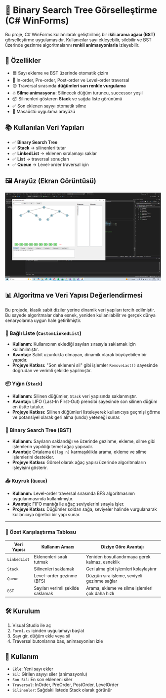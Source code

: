 # 🧠 Binary Search Tree Görselleştirme (C# WinForms)

Bu proje, C# WinForms kullanılarak geliştirilmiş bir **ikili arama ağacı (BST)** görselleştirme uygulamasıdır. Kullanıcılar sayı ekleyebilir, silebilir ve BST üzerinde gezinme algoritmalarını **renkli animasyonlarla** izleyebilir.

## 🚀 Özellikler

- 🟦 Sayı ekleme ve BST üzerinde otomatik çizim
- 🔄 In-order, Pre-order, Post-order ve Level-order traversal
- 🟡 Traversal sırasında **düğümleri sarı renkle vurgulama**
- 🔥 **Silme animasyonu**: Silinecek düğüm turuncu, successor yeşil
- 📦 Silinenleri gösteren **Stack** ve sağda liste görünümü
- ✅ Son eklenen sayıyı otomatik silme
- 🔁 Masaüstü uygulama arayüzü

## 📚 Kullanılan Veri Yapıları

- ✅ **Binary Search Tree**  
- ✅ **Stack** → silinenleri tutar  
- ✅ **LinkedList** → eklenen sıralamayı saklar  
- ✅ **List** → traversal sonuçları  
- ✅ **Queue** → Level-order traversal için

## 🖼️ Arayüz (Ekran Görüntüsü)
![BST Görsel](screenshot.png)

## 📊 Algoritma ve Veri Yapısı Değerlendirmesi

Bu projede, klasik sabit diziler yerine dinamik veri yapıları tercih edilmiştir. Bu sayede algoritmalar daha esnek, yeniden kullanılabilir ve gerçek dünya senaryolarına uygun hale getirilmiştir.

### 🔁 Bağlı Liste (`CustomLinkedList`)
- **Kullanım:** Kullanıcının eklediği sayıları sırasıyla saklamak için kullanılmıştır.
- **Avantajı:** Sabit uzunlukta olmayan, dinamik olarak büyüyebilen bir yapıdır.
- **Projeye Katkısı:** "Son ekleneni sil" gibi işlemler `RemoveLast()` sayesinde doğrudan ve verimli şekilde yapılmıştır.

### 📦 Yığın (`Stack`)
- **Kullanım:** Silinen düğümler, `Stack` veri yapısında saklanmıştır.
- **Avantajı:** LIFO (Last-In First-Out) prensibi sayesinde son silinen düğüm en üstte tutulur.
- **Projeye Katkısı:** Silinen düğümleri listeleyerek kullanıcıya geçmişi görme ve potansiyel olarak geri alma (undo) yeteneği sunar.

### 🌲 Binary Search Tree (BST)
- **Kullanım:** Sayıların saklandığı ve üzerinde gezinme, ekleme, silme gibi işlemlerin yapıldığı temel ağaç yapısıdır.
- **Avantajı:** Ortalama `O(log n)` karmaşıklıkla arama, ekleme ve silme işlemlerini destekler.
- **Projeye Katkısı:** Görsel olarak ağaç yapısı üzerinde algoritmaların işleyişini gösterir.

### 📥 Kuyruk (`Queue`)
- **Kullanım:** Level-order traversal sırasında BFS algoritmasının uygulanmasında kullanılmıştır.
- **Avantajı:** FIFO mantığı ile ağaç seviyelerini sırayla işler.
- **Projeye Katkısı:** Düğümler soldan sağa, seviyeler halinde vurgulanarak kullanıcıya öğretici bir yapı sunar.

---

### 🔬 Özet Karşılaştırma Tablosu

| Veri Yapısı     | Kullanım Amacı                     | Diziye Göre Avantajı                             |
|------------------|------------------------------------|--------------------------------------------------|
| `LinkedList`     | Eklenenleri sıralı tutmak          | Yeniden boyutlandırmaya gerek kalmaz, esneklik   |
| `Stack`          | Silinenleri saklamak               | Geri alma gibi işlemleri kolaylaştırır           |
| `Queue`          | Level-order gezinme (BFS)          | Düzgün sıra işleme, seviyeli gezinme sağlar      |
| `BST`            | Sayıları verimli şekilde saklamak  | Arama, ekleme ve silme işlemleri çok daha hızlı  |



## 🛠️ Kurulum

1. Visual Studio ile aç  
2. `Form1.cs` içinden uygulamayı başlat  
3. Sayı gir, düğüm ekle veya sil  
4. Traversal butonlarına bas, animasyonları izle

## 🧪 Kullanım

- `Ekle`: Yeni sayı ekler  
- `Sil`: Girilen sayıyı siler (animasyonlu)  
- `Son Sil`: En son ekleneni siler  
- `Traversal`: InOrder, PreOrder, PostOrder, LevelOrder  
- `Silinenler`: Sağdaki listede Stack olarak görünür


